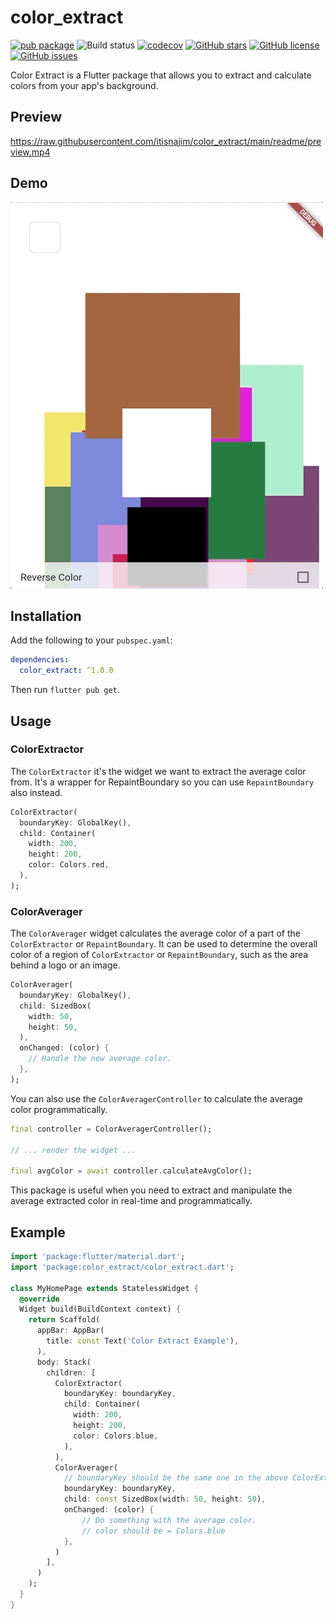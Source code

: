 # color_extract
[![pub package](https://img.shields.io/pub/v/color_extract.svg)](https://pub.dartlang.org/packages/color_extract) ![Build status](https://github.com/itisnajim/color_extract/workflows/Build/badge.svg?branch=main") [![codecov](https://codecov.io/gh/itisnajim/color_extract/branch/master/graph/badge.svg)](https://codecov.io/gh/itisnajim/color_extract) [![GitHub stars](https://img.shields.io/github/stars/itisnajim/color_extract)](https://github.com/itisnajim/color_extract/stargazers) [![GitHub license](https://img.shields.io/github/license/itisnajim/color_extract)](https://github.com/itisnajim/color_extract/blob/master/LICENSE)  [![GitHub issues](https://img.shields.io/github/issues/itisnajim/color_extract)](https://github.com/itisnajim/color_extract/issues)

Color Extract is a Flutter package that allows you to extract and calculate colors from your app's background.

Preview
------------

https://raw.githubusercontent.com/itisnajim/color_extract/main/readme/preview.mp4

Demo
------------

![demo](https://raw.githubusercontent.com/itisnajim/color_extract/main/readme/example-demo.gif)

Installation
------------

Add the following to your `pubspec.yaml`:


```yaml
dependencies:
  color_extract: ^1.0.0
```

Then run `flutter pub get`.

Usage
-----

### ColorExtractor

The `ColorExtractor` it's the widget we want to extract the average color from. 
It's a wrapper for RepaintBoundary so you can use `RepaintBoundary` also instead.


```dart
ColorExtractor(
  boundaryKey: GlobalKey(),
  child: Container(
    width: 200,
    height: 200,
    color: Colors.red,
  ),
);
```

### ColorAverager

The `ColorAverager` widget calculates the average color of a part of the `ColorExtractor` or `RepaintBoundary`. It can be used to determine the overall color of a region of `ColorExtractor` or `RepaintBoundary`, such as the area behind a logo or an image.


```dart
ColorAverager(
  boundaryKey: GlobalKey(),
  child: SizedBox(
    width: 50,
    height: 50,
  ),
  onChanged: (color) {
    // Handle the new average color.
  },
);
```

You can also use the `ColorAveragerController` to calculate the average color programmatically.

```dart
final controller = ColorAveragerController();

// ... render the widget ...

final avgColor = await controller.calculateAvgColor();
```

This package is useful when you need to extract and manipulate the average extracted color in real-time and programmatically.

Example
-------

```dart
import 'package:flutter/material.dart';
import 'package:color_extract/color_extract.dart';

class MyHomePage extends StatelessWidget {
  @override
  Widget build(BuildContext context) {
    return Scaffold(
      appBar: AppBar(
        title: const Text('Color Extract Example'),
      ),
      body: Stack(
        children: [
          ColorExtractor(
            boundaryKey: boundaryKey,
            child: Container(
              width: 200,
              height: 200,
              color: Colors.blue,
            ),
          ),
          ColorAverager(
            // boundaryKey should be the same one in the above ColorExtractor boundaryKey
            boundaryKey: boundaryKey,
            child: const SizedBox(width: 50, height: 50),
            onChanged: (color) {
                // Do something with the average color.
                // color should be = Colors.blue
            },
          )
        ],
      )
    );
  }
}
```
